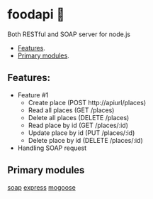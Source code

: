 # foodapi :fork_and_knife:
Both RESTful and SOAP server for node.js

* [Features](https://github.com/Liemrist/foodapi#features).
* [Primary modules](https://github.com/Liemrist/foodapi#primary-modules).

## Features:
* Feature #1
  * Create place (POST http://apiurl/places)
  * Read all places (GET /places)
  * Delete all places (DELETE /places)
  * Read place by id (GET /places/:id)
  * Update place by id (PUT /places/:id)
  * Delete place by id (DELETE /places/:id)
* Handling SOAP request

## Primary modules
[soap](https://github.com/vpulim/node-soap)
[express](https://github.com/expressjs/express)
[mogoose](https://github.com/Automattic/mongoose)
